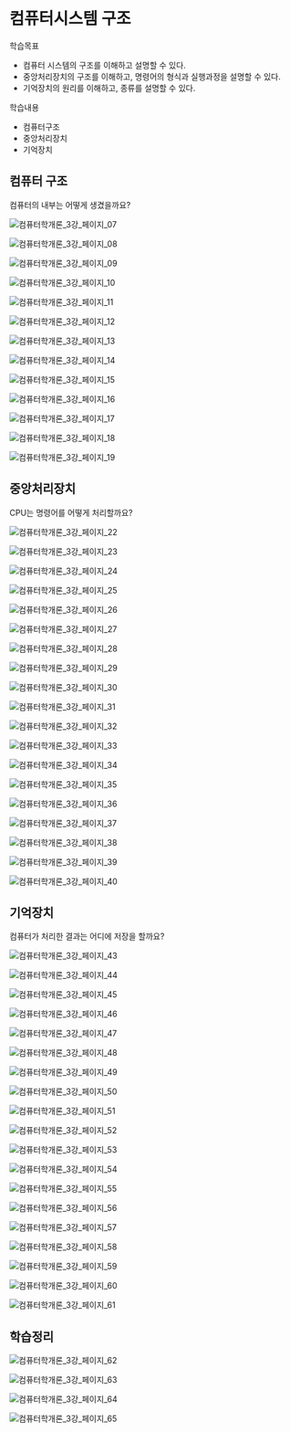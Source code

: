 # 컴퓨터시스템 구조

학습목표

* 컴퓨터 시스템의 구조를 이해하고 설명할 수 있다.
* 중앙처리장치의 구조를 이해하고, 명령어의 형식과 실행과정을 설명할 수 있다.
* 기억장치의 원리를 이해하고, 종류를 설명할 수 있다.



학습내용

* 컴퓨터구조
* 중앙처리장치
* 기억장치



## 컴퓨터 구조

컴퓨터의 내부는 어떻게 생겼을까요?


![컴퓨터학개론_3강_페이지_07](./img/컴퓨터학개론_3강_페이지_07.jpg)


![컴퓨터학개론_3강_페이지_08](./img/컴퓨터학개론_3강_페이지_08.jpg)


![컴퓨터학개론_3강_페이지_09](./img/컴퓨터학개론_3강_페이지_09.jpg)


![컴퓨터학개론_3강_페이지_10](./img/컴퓨터학개론_3강_페이지_10.jpg)


![컴퓨터학개론_3강_페이지_11](./img/컴퓨터학개론_3강_페이지_11.jpg)


![컴퓨터학개론_3강_페이지_12](./img/컴퓨터학개론_3강_페이지_12.jpg)


![컴퓨터학개론_3강_페이지_13](./img/컴퓨터학개론_3강_페이지_13.jpg)


![컴퓨터학개론_3강_페이지_14](./img/컴퓨터학개론_3강_페이지_14.jpg)


![컴퓨터학개론_3강_페이지_15](./img/컴퓨터학개론_3강_페이지_15.jpg)


![컴퓨터학개론_3강_페이지_16](./img/컴퓨터학개론_3강_페이지_16.jpg)


![컴퓨터학개론_3강_페이지_17](./img/컴퓨터학개론_3강_페이지_17.jpg)


![컴퓨터학개론_3강_페이지_18](./img/컴퓨터학개론_3강_페이지_18.jpg)


![컴퓨터학개론_3강_페이지_19](./img/컴퓨터학개론_3강_페이지_19.jpg)



## 중앙처리장치

CPU는 명령어를 어떻게 처리할까요? 




![컴퓨터학개론_3강_페이지_22](./img/컴퓨터학개론_3강_페이지_22.jpg)


![컴퓨터학개론_3강_페이지_23](./img/컴퓨터학개론_3강_페이지_23.jpg)


![컴퓨터학개론_3강_페이지_24](./img/컴퓨터학개론_3강_페이지_24.jpg)


![컴퓨터학개론_3강_페이지_25](./img/컴퓨터학개론_3강_페이지_25.jpg)


![컴퓨터학개론_3강_페이지_26](./img/컴퓨터학개론_3강_페이지_26.jpg)


![컴퓨터학개론_3강_페이지_27](./img/컴퓨터학개론_3강_페이지_27.jpg)


![컴퓨터학개론_3강_페이지_28](./img/컴퓨터학개론_3강_페이지_28.jpg)


![컴퓨터학개론_3강_페이지_29](./img/컴퓨터학개론_3강_페이지_29.jpg)


![컴퓨터학개론_3강_페이지_30](./img/컴퓨터학개론_3강_페이지_30.jpg)


![컴퓨터학개론_3강_페이지_31](./img/컴퓨터학개론_3강_페이지_31.jpg)


![컴퓨터학개론_3강_페이지_32](./img/컴퓨터학개론_3강_페이지_32.jpg)


![컴퓨터학개론_3강_페이지_33](./img/컴퓨터학개론_3강_페이지_33.jpg)


![컴퓨터학개론_3강_페이지_34](./img/컴퓨터학개론_3강_페이지_34.jpg)


![컴퓨터학개론_3강_페이지_35](./img/컴퓨터학개론_3강_페이지_35.jpg)


![컴퓨터학개론_3강_페이지_36](./img/컴퓨터학개론_3강_페이지_36.jpg)


![컴퓨터학개론_3강_페이지_37](./img/컴퓨터학개론_3강_페이지_37.jpg)


![컴퓨터학개론_3강_페이지_38](./img/컴퓨터학개론_3강_페이지_38.jpg)


![컴퓨터학개론_3강_페이지_39](./img/컴퓨터학개론_3강_페이지_39.jpg)


![컴퓨터학개론_3강_페이지_40](./img/컴퓨터학개론_3강_페이지_40.jpg)





## 기억장치

컴퓨터가 처리한 결과는 어디에 저장을 할까요?





![컴퓨터학개론_3강_페이지_43](./img/컴퓨터학개론_3강_페이지_43.jpg)


![컴퓨터학개론_3강_페이지_44](./img/컴퓨터학개론_3강_페이지_44.jpg)


![컴퓨터학개론_3강_페이지_45](./img/컴퓨터학개론_3강_페이지_45.jpg)


![컴퓨터학개론_3강_페이지_46](./img/컴퓨터학개론_3강_페이지_46.jpg)


![컴퓨터학개론_3강_페이지_47](./img/컴퓨터학개론_3강_페이지_47.jpg)


![컴퓨터학개론_3강_페이지_48](./img/컴퓨터학개론_3강_페이지_48.jpg)


![컴퓨터학개론_3강_페이지_49](./img/컴퓨터학개론_3강_페이지_49.jpg)


![컴퓨터학개론_3강_페이지_50](./img/컴퓨터학개론_3강_페이지_50.jpg)


![컴퓨터학개론_3강_페이지_51](./img/컴퓨터학개론_3강_페이지_51.jpg)


![컴퓨터학개론_3강_페이지_52](./img/컴퓨터학개론_3강_페이지_52.jpg)


![컴퓨터학개론_3강_페이지_53](./img/컴퓨터학개론_3강_페이지_53.jpg)


![컴퓨터학개론_3강_페이지_54](./img/컴퓨터학개론_3강_페이지_54.jpg)


![컴퓨터학개론_3강_페이지_55](./img/컴퓨터학개론_3강_페이지_55.jpg)


![컴퓨터학개론_3강_페이지_56](./img/컴퓨터학개론_3강_페이지_56.jpg)


![컴퓨터학개론_3강_페이지_57](./img/컴퓨터학개론_3강_페이지_57.jpg)


![컴퓨터학개론_3강_페이지_58](./img/컴퓨터학개론_3강_페이지_58.jpg)


![컴퓨터학개론_3강_페이지_59](./img/컴퓨터학개론_3강_페이지_59.jpg)


![컴퓨터학개론_3강_페이지_60](./img/컴퓨터학개론_3강_페이지_60.jpg)


![컴퓨터학개론_3강_페이지_61](./img/컴퓨터학개론_3강_페이지_61.jpg)

## 학습정리

![컴퓨터학개론_3강_페이지_62](./img/컴퓨터학개론_3강_페이지_62.jpg)


![컴퓨터학개론_3강_페이지_63](./img/컴퓨터학개론_3강_페이지_63.jpg)


![컴퓨터학개론_3강_페이지_64](./img/컴퓨터학개론_3강_페이지_64.jpg)


![컴퓨터학개론_3강_페이지_65](./img/컴퓨터학개론_3강_페이지_65.jpg)





